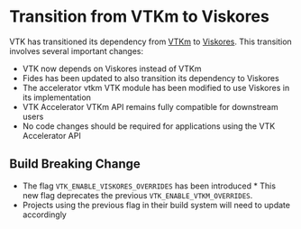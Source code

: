 # Transition from VTKm to Viskores

VTK has transitioned its dependency from [VTKm][vtkm] to [Viskores][viskores].
This transition involves several important changes:

- VTK now depends on Viskores instead of VTKm
- Fides has been updated to also transition its dependency to Viskores
- The accelerator vtkm VTK module has been modified to use Viskores in its implementation
- VTK Accelerator VTKm API remains fully compatible for downstream users
- No code changes should be required for applications using the VTK Accelerator API

## Build Breaking Change

- The flag `VTK_ENABLE_VISKORES_OVERRIDES` has been introduced * This new flag
  deprecates the previous `VTK_ENABLE_VTKM_OVERRIDES`.
- Projects using the previous flag in their build system will need to update accordingly

[vtkm]: https://gitlab.kitware.com/vtk/vtk-m
[viskores]: https://github.com/viskores/viskores
